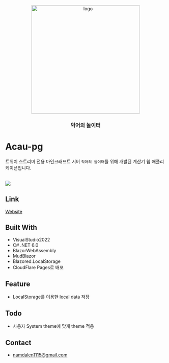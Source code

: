 ﻿<div align="center">
<img src="https://i.namu.wiki/i/KmlZlghbng8JhdpbpyFJPsCfL_tjUKXGEUMPJk-dD_mJXnCKrC1g7QkdgLq6KGDyKjADtrgPE84q_vDoAZFXZPsmWlb2kKMmcTnTdq7W36_Xaw1jQWPjFsmKHRNNXiLpScIpXIsQGU_roPxuTmUUJA.webp" alt="logo" width="340"  height="auto" />

<br />

### 악어의 놀이터
</div>

# Acau-pg 
트위치 스트리머 전용 마인크래프트 서버 `악어의 놀이터`를 위해 개발된 계산기 웹 애플리케이션입니다.

<br />

<img src="https://github.com/huhu0327/Acau-pg/assets/28612967/4776fdca-777c-4453-a8df-35fae0f974a2">

## Link
[Website](https://acau-pg.pages.dev/)

## Built With
- VisualStudio2022
- C# .NET 6.0
- BlazorWebAssembly 
- MudBlazor
- Blazored.LocalStorage
- CloudFlare Pages로 배포

## Feature
- LocalStorage를 이용한 local data 저장

## Todo
- 사용자 System theme에 맞게 theme 적용

## Contact
- namdalen1115@gmail.com
